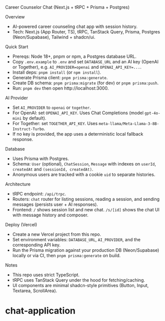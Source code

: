 Career Counselor Chat (Next.js + tRPC + Prisma + Postgres)

Overview
- AI-powered career counseling chat app with session history.
- Tech: Next.js (App Router, TS), tRPC, TanStack Query, Prisma, Postgres (Neon/Supabase), Tailwind + shadcn/ui.

Quick Start
- Prereqs: Node 18+, pnpm or npm, a Postgres database URL.
- Copy `.env.example` to `.env` and set `DATABASE_URL` and an AI key (OpenAI or Together), e.g. `AI_PROVIDER=openai` and `OPENAI_API_KEY=...`.
- Install deps: `pnpm install` (or `npm install`).
- Generate Prisma client: `pnpm prisma:generate`.
- Create DB schema: `pnpm prisma:migrate` (for dev) or `pnpm prisma:push`.
- Run: `pnpm dev` then open http://localhost:3000.

AI Provider
- Set `AI_PROVIDER` to `openai` or `together`.
- For OpenAI: set `OPENAI_API_KEY`. Uses Chat Completions (model `gpt-4o-mini` by default).
- For Together: set `TOGETHER_API_KEY`. Uses `meta-llama/Meta-Llama-3-8B-Instruct-Turbo`.
- If no key is provided, the app uses a deterministic local fallback response.

Database
- Uses Prisma with Postgres.
- Schema: `User` (optional), `ChatSession`, `Message` with indexes on `userId`, `createdAt` and `(sessionId, createdAt)`.
- Anonymous users are tracked with a cookie `uid` to separate histories.

Architecture
- tRPC endpoint: `/api/trpc`.
- Routers: `chat` router for listing sessions, reading a session, and sending messages (persists user + AI responses).
- Frontend: `/` shows session list and new chat. `/s/[id]` shows the chat UI with message history and composer.

Deploy (Vercel)
- Create a new Vercel project from this repo.
- Set environment variables: `DATABASE_URL`, `AI_PROVIDER`, and the corresponding API key.
- Run the Prisma migration against your production DB (Neon/Supabase) locally or via CI, then `pnpm prisma:generate` on build.

Notes
- This repo uses strict TypeScript.
- tRPC uses TanStack Query under the hood for fetching/caching.
- UI components are minimal shadcn-style primitives (Button, Input, Textarea, ScrollArea).
# chat-application
